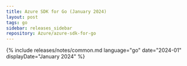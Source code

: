 ```yaml
---
title: Azure SDK for Go (January 2024)
layout: post
tags: go
sidebar: releases_sidebar
repository: Azure/azure-sdk-for-go
---
```

{% include releases/notes/common.md language="go" date="2024-01" displayDate="January 2024" %}
